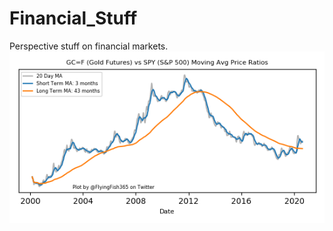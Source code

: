# Financial_Stuff
Perspective stuff on financial markets. 
![Gold vs S&P 500](/img/gld_vs_spy.PNG)  
